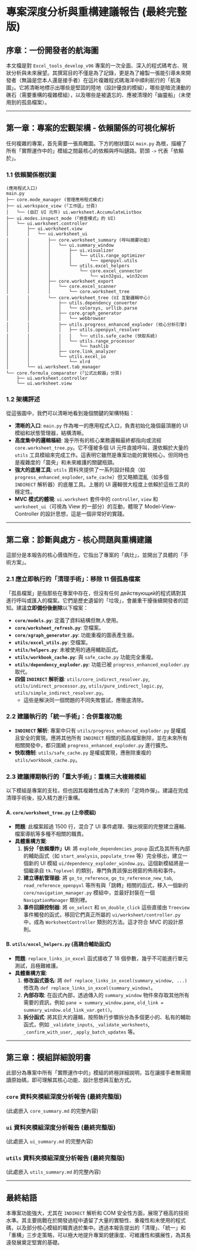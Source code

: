 # 專案深度分析與重構建議報告 (最終完整版)

## 序章：一份開發者的航海圖

本文檔是對 `Excel_tools_develop_v96` 專案的一次全面、深入的程式碼考古、現狀分析與未來展望。其撰寫目的不僅是為了記錄，更是為了繪製一張能引導未來開發者（無論是您本人還是接手者）在這片複雜程式碼海洋中順利航行的「航海圖」。它將清晰地標示出哪些是堅固的陸地（設計優良的模組），哪些是暗流湧動的礁石（需要重構的複雜模組），以及哪些是被遺忘的、應被清理的「幽靈船」（未使用到的孤島檔案）。

---

## 第一章：專案的宏觀架構 - 依賴關係的可視化解析

任何複雜的專案，首先需要一張鳥瞰圖。下方的樹狀圖以 `main.py` 為根，描繪了所有「實際運作中的」模組之間最核心的依賴與呼叫鏈路。箭頭 `->` 代表「依賴於」。

### 1.1 依賴關係樹狀圖

```
(應用程式入口)
main.py
├── core.mode_manager (管理應用程式模式)
├── ui.workspace_view (「工作區」分頁)
│   └── (自訂 UI 元件) ui.worksheet.AccumulateListbox
├── ui.modes.inspect_mode (「檢查模式」的 UI)
│   └── ui.worksheet.controller
│       ├── ui.worksheet.view
│       │   └── ui.worksheet_ui
│       │       ├── core.worksheet_summary (呼叫摘要功能)
│       │       │   └── ui.summary_window
│       │       │       ├── ui.visualizer
│       │       │       │   └── utils.range_optimizer
│       │       │       │       └── openpyxl.utils
│       │       │       └── utils.excel_helpers
│       │       │           └── core.excel_connector
│       │       │               └── win32gui, win32con
│       │       ├── core.worksheet_export
│       │       │   └── core.excel_scanner
│       │       │       └── core.worksheet_tree
│       │       └── core.worksheet_tree (UI 互動邏輯中心)
│       │           ├── utils.dependency_converter
│       │           │   └── colorsys, urllib.parse
│       │           ├── core.graph_generator
│       │           │   └── webbrowser
│       │           ├── utils.progress_enhanced_exploder (核心分析引擎)
│       │           │   ├── utils.openpyxl_resolver
│       │           │   │   └── utils.safe_cache (快取系統)
│       │           │   └── utils.range_processor
│       │           │       └── hashlib
│       │           ├── core.link_analyzer
│       │           └── utils.excel_io
│       │               └── xlrd
│       └── ui.worksheet.tab_manager
└── core.formula_comparator (「公式比較器」分頁)
    ├── ui.worksheet.controller
    └── ui.worksheet.view
```

### 1.2 架構評述

從這張圖中，我們可以清晰地看到幾個關鍵的架構特點：

*   **清晰的入口**: `main.py` 作為唯一的應用程式入口，負責初始化幾個最頂層的 UI 模組和狀態管理器，結構清晰。
*   **高度集中的邏輯樞紐**: 幾乎所有的核心業務邏輯最終都指向或流經 `core.worksheet_tree.py`。它不僅被多個 UI 元件直接呼叫，還依賴於大量的 `utils` 工具模組來完成工作。這表明它雖然是專案功能的實現核心，但同時也是複雜度的「震央」和未來維護的關鍵瓶頸。
*   **強大的底層工具**: `utils` 資料夾提供了一系列設計精良（如 `progress_enhanced_exploder`, `safe_cache`）但又略顯混亂（如多個 `INDIRECT` 解析器）的底層工具。上層的 UI 邏輯很大程度上依賴於這些工具的穩定性。
*   **MVC 模式的體現**: `ui.worksheet` 套件中的 `controller`, `view` 和 `worksheet_ui`（可視為 View 的一部分）的互動，體現了 Model-View-Controller 的設計思想，這是一個非常好的實踐。

---

## 第二章：診斷與處方 - 核心問題與重構建議

這部分是本報告的核心價值所在，它指出了專案的「病灶」，並開出了具體的「手術方案」。

### 2.1 應立即執行的「清理手術」：移除 11 個孤島檔案

「孤島檔案」是指那些在專案中存在，但沒有任何 действующий的程式碼對其進行呼叫或匯入的檔案。它們是歷史遺留的「垃圾」，會嚴重干擾後續開發者的認知。建議**立即備份後刪除**以下檔案：

*   **`core/models.py`**: 定義了資料結構但無人使用。
*   **`core/worksheet_refresh.py`**: 空檔案。
*   **`core/xgraph_generator.py`**: 功能重複的圖表產生器。
*   **`utils/excel_utils.py`**: 空檔案。
*   **`utils/helpers.py`**: 未被使用的通用輔助函式。
*   **`utils/workbook_cache.py`**: 與 `safe_cache.py` 功能完全重複。
*   **`utils/dependency_exploder.py`**: 功能已被 `progress_enhanced_exploder.py` 取代。
*   **四個 `INDIRECT` 解析器**: `utils/core_indirect_resolver.py`, `utils/indirect_processor.py`, `utils/pure_indirect_logic.py`, `utils/simple_indirect_resolver.py`。
    *   這些是解決同一個問題的不同失敗嘗試，應徹底清除。

### 2.2 建議執行的「統一手術」：合併重複功能

*   **`INDIRECT` 解析**: 專案中只有 `utils/progress_enhanced_exploder.py` 是權威且安全的實現。應將其他所有 `INDIRECT` 相關的孤島檔案刪除，並在未來所有相關開發中，都只圍繞 `progress_enhanced_exploder.py` 進行擴充。
*   **快取機制**: `utils/safe_cache.py` 是權威實現，應刪除重複的 `utils/workbook_cache.py`。

### 2.3 建議擇期執行的「重大手術」：重構三大複雜模組

以下模組是專案的支柱，但也因其複雜性成為了未來的「定時炸彈」。建議在完成清理手術後，投入精力進行重構。

#### **A. `core/worksheet_tree.py` (上帝模組)**

*   **問題**: 此檔案超過 1500 行，混合了 UI 事件處理、彈出視窗的完整建立邏輯、檔案導航等多種不相關的職責。
*   **具體重構方案**:
    1.  **拆分「依賴爆炸」UI**: 將 `explode_dependencies_popup` 函式及其所有內部的輔助函式（如 `start_analysis`, `populate_tree` 等）完全移出，建立一個新的 UI 模組 `ui/dependency_exploder_window.py`。這個新模組將是一個繼承自 `tk.Toplevel` 的類別，專門負責該彈出視窗的佈局和事件。
    2.  **建立導航管理器**: 將 `go_to_reference`, `go_to_reference_new_tab`, `read_reference_openpyxl` 等所有與「跳轉」相關的函式，移入一個新的 `core/navigation_manager.py` 模組中，並最好封裝在一個 `NavigationManager` 類別裡。
    3.  **事件回歸控制器**: 將 `on_select` 和 `on_double_click` 這些直接由 `Treeview` 事件觸發的函式，移回它們真正所屬的 `ui/worksheet/controller.py` 中，成為 `WorksheetController` 類別的方法。這才符合 MVC 的設計原則。

#### **B. `utils/excel_helpers.py` (高耦合輔助函式)**

*   **問題**: `replace_links_in_excel` 函式接收了 18 個參數，幾乎不可能進行單元測試，且極難維護。
*   **具體重構方案**:
    1.  **修改函式簽名**: 將 `def replace_links_in_excel(summary_window, ...)` 修改為 `def replace_links_in_excel(summary_window)`。
    2.  **內部存取**: 在函式內部，透過傳入的 `summary_window` 物件來存取其他所有需要的資訊，例如 `pane = summary_window.pane`, `old_link = summary_window.old_link_var.get()`。
    3.  **拆分函式**: 將其巨大的邏輯，按照執行步驟拆分為多個更小的、私有的輔助函式，例如 `_validate_inputs`, `_validate_worksheets`, `_confirm_with_user`, `_apply_batch_updates` 等。

---

## 第三章：模組詳細說明書

此部分為專案中所有「實際運作中的」模組的終極詳細說明，旨在讓接手者無需閱讀原始碼，即可理解其核心功能、設計思想與互動方式。

### **`core` 資料夾模組深度分析報告 (最終完整版)**

(此處嵌入 `core_summary.md` 的完整內容)

### **`ui` 資料夾模組深度分析報告 (最終完整版)**

(此處嵌入 `ui_summary.md` 的完整內容)

### **`utils` 資料夾模組深度分析報告 (最終完整版)**

(此處嵌入 `utils_summary.md` 的完整內容)

---

## 最終結語

本專案功能強大，尤其在 `INDIRECT` 解析和 COM 安全性方面，展現了極高的技術水準。其主要挑戰在於開發過程中遺留了大量的實驗性、重複性和未使用的程式碼，以及部分核心模組的職責過於集中。透過本報告提出的「清理」、「統一」和「重構」三步走策略，可以極大地提升專案的健康度、可維護性和擴展性，為其長遠發展奠定堅實的基礎。
